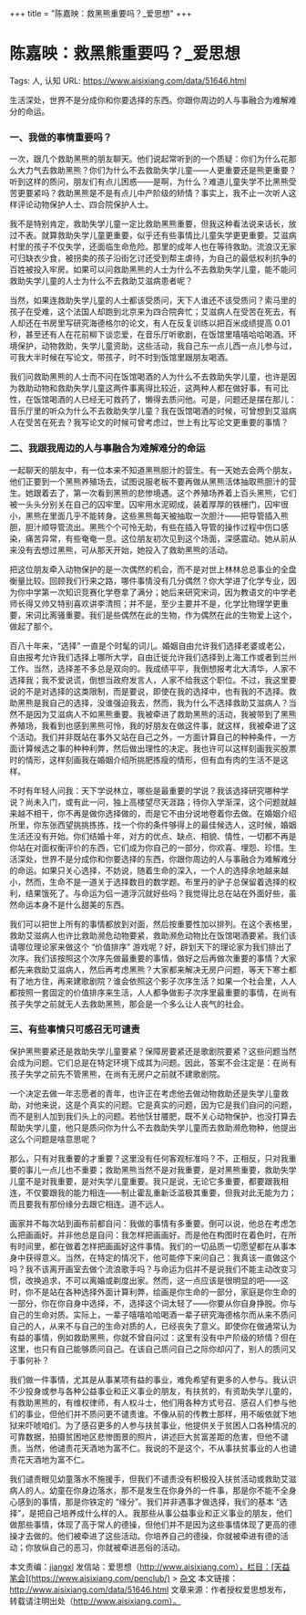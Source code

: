 +++
title = "陈嘉映：救黑熊重要吗？_爱思想"
+++
# 陈嘉映：救黑熊重要吗？_爱思想

Tags: 人, 认知
URL: https://www.aisixiang.com/data/51646.html

生活深处，世界不是分成你和你要选择的东西。你跟你周边的人与事融合为难解难分的命运。

### 一、我做的事情重要吗？

一次，跟几个救助黑熊的朋友聊天。他们说起常听到的一个质疑：你们为什么花那么大力气去救助黑熊？你们为什么不去救助失学儿童——人更重要还是熊更重要？听到这样的质问，朋友们有点儿困惑——是啊，为什么？难道儿童失学不比黑熊受苦更要紧吗？救助黑熊是不是有点儿中产阶级的矫情？事实上，我不止一次听人这样评论动物保护人士、四合院保护人士。

我不是特别肯定，救助失学儿童一定比救助黑熊重要，但我这种看法说来话长，放过不表。就算救助失学儿童更重要，似乎还有些事情比儿童失学更更重要。艾滋病村里的孩子不仅失学，还面临生命危险。那里的成年人也在等待救助。流浪汉无家可归缺衣少食，被拐卖的孩子沿街乞讨还受到帮主虐待，为自己的最低权利抗争的百姓被投入牢房。如果可以问救助黑熊的人士为什么不去救助失学儿童，能不能问救助失学儿童的人士为什么不去救助艾滋病患者呢？

当然，如果连救助失学儿童的人士都该受质问，天下人谁还不该受质问？索马里的孩子在受难，这个法国人却跑到北京来为四合院奔忙；艾滋病人在受苦在死去，有人却还在书房里写研究海德格尔的论文，有人在反复训练以把百米成绩提高 0.01 秒，甚至还有人在花前柳下谈恋爱，在音乐厅听歌剧，在饭馆里嘻嘻哈哈喝酒。环境保护，动物救助，失学儿童资助，这些活动，我自己东一点儿西一点儿参与过，可我大半时候在写论文，带孩子，时不时到饭馆里跟朋友喝酒。

我们问救助黑熊的人士而不问在饭馆喝酒的人为什么不去救助失学儿童，也许是因为救助动物和救助失学儿童这两件事离得比较近，这两种人都在做好事，有可比性，在饭馆喝酒的人已经无可救药了，懒得去质问他。可是，问题还是摆在那儿：音乐厅里的听众为什么不去救助失学儿童？我在饭馆喝酒的时候，可曾想到艾滋病人在受苦在死去？我写论文的时候可曾考虑过，世上有比写论文更重要的事情？

### 二、我跟我周边的人与事融合为难解难分的命运

一起聊天的朋友中，有一位本来不知道黑熊胆汁的营生。有一天她去会两个朋友，他们正要到一个黑熊养殖场去，试图说服老板不要再做从黑熊活体抽取熊胆汁的营生。她跟着去了，第一次看到黑熊的悲惨境遇。这个养殖场养着上百头黑熊，它们被一头头分别关在自己的囚牢里。囚牢用水泥砌成，装着厚厚的铁栅门，囚牢很小，黑熊在里面几乎不能转身。这些黑熊每天被抽取一次胆汁——把导管插入熊胆，胆汁顺导管流出。黑熊个个可怜无助，有些在插入导管的操作过程中伤口感染，痛苦异常，有些奄奄一息。这位朋友初次见到这个场面，深感震动。她从前从来没有去想过黑熊，可从那天开始，她投入了救助黑熊的活动。

把这位朋友牵入动物保护的是一次偶然的机会，而不是对世上林林总总事业的全盘衡量比较。回顾我们行来之路，哪件事情没有几分偶然？你大学进了化学专业，因为你中学第一次知识竞赛化学卷拿了满分；她后来研究宋词，因为教语文的中学老师长得又帅又特别喜欢讲李清照；并不是，至少主要并不是，化学比物理学更重要，宋词比离骚重要。我们是些偶然在此的生物，作为偶然在此的生物爱上这个，做起了那个。

百八十年来，“选择” 一直是个时髦的词儿。婚姻自由允许我们选择老婆或老公，自由报考允许我们选择上哪所大学，自由迁徙允许我们选择到上海工作或者到兰州工作。当然，选择差不多总是双向的。我成绩平平，我倒想报考北大清华，人家不选择我；我不爱说谎，倒想当政府发言人，人家不给我这个职位。不过，我这里要说的不是对选择的这类限制，而是要说，即使在我的选择中，也有我的不选择。救助黑熊是我自己的选择，没谁强迫我去，然而，我为什么不选择救助艾滋病人？当然不是因为艾滋病人不如黑熊重要。我被牵进了救助黑熊的活动，我被带到了黑熊养殖场，我看到也感到黑熊可怜，我的好朋友在做这件事，就这样，我被牵进了这个活动。我们并非既站在事外又站在自己之外，一方面计算自己的种种条件，一方面计算候选之事的种种利弊，然后做出理性的决定。我也许可以这样刻画我买股票时的情形，这样刻画我在婚姻介绍所挑肥拣瘦的情形，但有血有肉的生活不是这样。

不时有年轻人问我：天下学说林立，哪些是最重要的学说？我该选择研究哪种学说？尚未入门，或有此一问，独上高楼望尽天涯路；待你入学渐深，这个问题就越来越不相干，你不再是做你选择做的，而是它不由分说地卷着你去做。在婚姻介绍所里，你东张西望挑挑拣拣，找一个你的条件够得上的最佳候选人，这时候，婚姻生活还没有开始。你们结婚十年，对方的优点、缺点、相貌、情性，一切都不再是你站在对面权衡评价的东西，它们成为你自己的一部分，你欢喜、埋怨、珍惜。生活深处，世界不是分成你和你要选择的东西，你跟你周边的人与事融合为难解难分的命运。如果只关心选择，不妨说，随着生命的深入，一个人的选择余地越来越小，然而，生命不是一道关于选择数目的数学题。布里丹的驴子总保留着选择的权利，结果饿死了。与命运为侣一道浮沉就好些吗？我觉得比总在站在外面好些，虽然命运本身不是什么甜美的东西。

我们可以把世上所有的事情都放到对面，然后按重要性加以排列。在这个表格里，救助艾滋病人也许比救助濒危动物要紧，救助濒危动物比在饭馆喝酒要紧。我们该请哪位理论家来做这个 “价值排序” 游戏呢？好，辟划天下的理论家为我们排出了次序。我们该按照这个次序先做最重要的事情，做好之后再做次重要的事情？大家都先来救助艾滋病人，然后再考虑黑熊？大家都来解决无房户问题，等天下寒士都有了地方住，再来建歌剧院？谁会依照这个影子次序生活？如果一个社会里，人人都按照一套固定的价值排序来生活，人人都争做影子次序里最重要的事情，在尚有孩子失学之前就无人去救助黑熊，那会是一个多么让人丧气的社会。

### 三、有些事情只可感召无可谴责

保护黑熊要紧还是救助失学儿童要紧？保障房要紧还是歌剧院要紧？这些问题当然会成为问题。它们总是在特定环境下成其为问题。因此，答案不会注定是：在尚有孩子失学之前先不管黑熊，在尚有无房户之前就不建歌剧院。

一个决定去做一年志愿者的青年，也许正在考虑他去做动物救助还是失学儿童救助，对他来说，这是个真实的问题。它是真实的问题，因为它是我们自问的问题，而不是别人加到我们头上的问题。若他饫甘餍肥，既不关心动物保护，也没打算去帮助失学儿童，他只是质问你为什么不去救助失学儿童而去救助濒危物种，他提出这么个问题是啥意思呢？

那么，只有对我重要的才重要？这里没有任何客观标准吗？不，正相反，只对我重要的事儿一点儿也不重要；救助黑熊当然不是对我重要，是对黑熊重要，救助失学儿童不是对我重要，是对失学儿童重要。我只是说，无论它多重要，都要跟我相连，不仅要跟我的能力相连——制止霍乱重新泛滥极其重要，但我对此无能为力；而且要我有那份缘分去跟它相连。道不远人。

画家并不每次站到画布前都自问：我做的事情有多重要。倒可以说，他总在考虑怎么把画画好。并非他总是自问：我怎样把画画好。而是他在构图时在着色时，在所有时间里，都在做着怎样把画画好这件事情。我们的一切品质一切愿望都在从事本身中获得意义。当然，在特定的情况下，他可能停下来问自己：我真该一直做这个吗？我不该离开画室去做个流浪歌手吗？与命运为侣并不是说我们不能主动改变习惯，改换追求，不可以离婚或剃度出家。然而，这一点应该是很明显的吧——这时，你不是站在各种选择外面计算利弊，绘画是你生命的一部分，家庭是你生命的一部分，你在你自身中选择，不，选择这个词太轻了——你要从你自身挣脱。你与自己的生命对质。实际上，一辈子嘻嘻哈哈喝酒一辈子研究海德格尔而从来不质问自己的人，从来不与自己的生命对质的人，已经丧失了意义。即使你在做通常认为有益的事情，例如救助黑熊，你就不曾自问过：这里有没有中产阶级的矫情？但在这里，也只有自己能够质问自己。在该自己质问自己之际你却闪了，别人的质问又于事何补？

我们做一件事情，尤其是从事某项有益的事业，难免希望有更多的人参与。我认识不少投身或参与各种公益事业和正义事业的朋友，有扶贫的，有资助失学儿童的，有救助黑熊的，有维权律师，有人权斗士，他们用各种方式号召、感召人们参与他们的事业，但他们并不质问更不谴责谁。不像从前的传教士那样，用不皈依就下地狱来吓唬咱们。为了感召更多的人参与扶贫事业，他提供关于贫困人口各种情况的可靠数据，拍摄贫困地区悲惨图景的照片，讲述巨大贫富差距的危害，但他不谴责。当然，他谴责花天酒地为富不仁。我说的不是这个，不从事扶贫事业的人也谴责花天酒地为富不仁。

我们谴责眼见幼童落水不施援手，但我们不谴责没有积极投入扶贫活动或救助艾滋病人的人。幼童在你身边落水，那不是发生在你身外的一件事，那是你不能不全身心感到的事情，那是你铁定的 “缘分”。我们并非遇事才做选择，我们的基本 “选择”，是把自己培养成什么样的人。我那些从事公益事业和正义事业的朋友，他们做那些事情，体现了高于常人的德操，但他们并不是因为这些事情体现了更高的德操才去做的。他们被牵进了这些活动。你培养自己的德操，你就被牵进有德的活动；你放纵自己的恶习，你就被牵进恶俗的活动。

本文责编：[jiangxl](mailto:isixiang@gmail.com)
发信站：爱思想（http://www.aisixiang.com），栏目：[天益笔会](https://www.aisixiang.com/penclub/) > [杂文](https://www.aisixiang.com/data/search.php?lanmu=9)
本文链接：http://www.aisixiang.com/data/51646.html
文章来源：作者授权爱思想发布，转载请注明出处（http://www.aisixiang.com）。